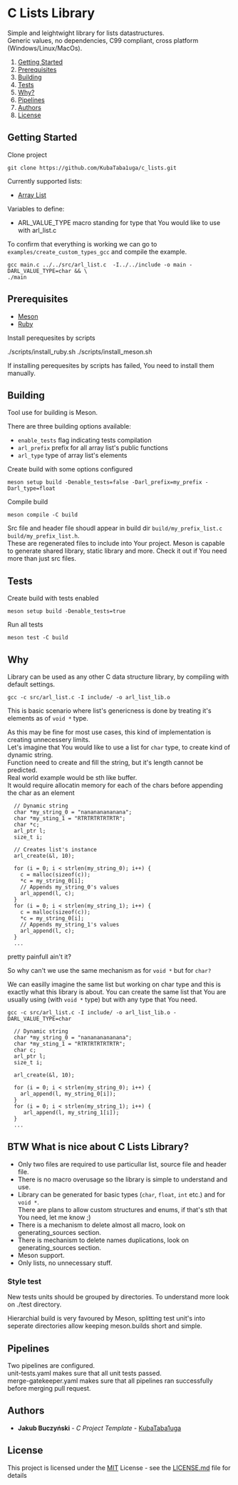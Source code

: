 # C Lists Library
Simple and leightwight library for lists datastructures. <br>
Generic values, no dependencies, C99 compliant, cross platform (Windows/Linux/MacOs).

1. [Getting Started](#Getting-Started)
2. [Prerequisites](#Prerequisites)
3. [Building](#Building)
4. [Tests](#Tests)
5. [Why?](#Why)
6. [Pipelines](#Pipelines)
7. [Authors](#Authors)
8. [License](#License)


## Getting Started

Clone project
```
git clone https://github.com/KubaTaba1uga/c_lists.git
```

Currently supported lists:
 - [Array List](https://en.wikipedia.org/wiki/Dynamic_array)

Variables to define:
 - ARL_VALUE_TYPE macro standing for type that You would like to use with arl_list.c

To confirm that everything is working we can go to `examples/create_custom_types_gcc` and compile the example.
```
gcc main.c ../../src/arl_list.c  -I../../include -o main -DARL_VALUE_TYPE=char && \
./main
```

## Prerequisites
- [Meson](https://mesonbuild.com/)
- [Ruby](https://www.ruby-lang.org/en/)

Install perequesites by scripts

./scripts/install_ruby.sh
./scripts/install_meson.sh

If installing perequesites by scripts has failed, You need to install them manually.

## Building

Tool use for building is Meson.

There are three building options available:
 - `enable_tests` flag indicating tests compilation
 - `arl_prefix` prefix for all array list's public functions
 - `arl_type` type of array list's elements

Create build with some options configured
```
meson setup build -Denable_tests=false -Darl_prefix=my_prefix -Darl_type=float
```

Compile build
```
meson compile -C build
```

Src file and header file shoudl appear in build dir `build/my_prefix_list.c` `build/my_prefix_list.h`. <br>
These are regenerated files to include into Your project. Meson is capable to generate shared library, static
library and more. Check it out if You need more than just src files.

## Tests

Create build with tests enabled
```
meson setup build -Denable_tests=true
```

Run all tests
```
meson test -C build
```

## Why
Library can be used as any other C data structure library, by compiling with default settings.
```
gcc -c src/arl_list.c -I include/ -o arl_list_lib.o
```

This is basic scenario where list's genericness is done by treating it's elements as of `void *` type. 

As this may be fine for most use cases, this kind of implementation is creating unnecessery limits. <br>
Let's imagine that You would like to use a list for `char` type, to create kind of dynamic string. <br>
Function need to create and fill the string, but it's length cannot be predicted. <br>
Real world example would be sth like buffer. <br>
It would require allocatin memory for each of the chars before appending the char as an element
```
  // Dynamic string
  char *my_string_0 = "nanananananana";
  char *my_sting_1 = "RTRTRTRTRTRTR";
  char *c;
  arl_ptr l;
  size_t i;

  // Creates list's instance
  arl_create(&l, 10);

  for (i = 0; i < strlen(my_string_0); i++) {
    c = malloc(sizeof(c));
    *c = my_string_0[i];
    // Appends my_string_0's values
    arl_append(l, c);
  }
  for (i = 0; i < strlen(my_string_1); i++) {
    c = malloc(sizeof(c));
    *c = my_string_0[i];
    // Appends my_string_1's values
    arl_append(l, c);
  }
  ...
```
pretty painfull ain't it?

So why can't we use the same mechanism as for `void *` but for `char?` 

We can easilly imagine the same list but working on char type and this is exactly what this library is about.
You can create the same list that You are usually using (with `void *` type) but with any type that You need. 
```
gcc -c src/arl_list.c -I include/ -o arl_list_lib.o -DARL_VALUE_TYPE=char
```
```
  // Dynamic string
  char *my_string_0 = "nanananananana";
  char *my_sting_1 = "RTRTRTRTRTRTR";
  char c;
  arl_ptr l;
  size_t i;

  arl_create(&l, 10);

  for (i = 0; i < strlen(my_string_0); i++) {
    arl_append(l, my_string_0[i]);
  }
  for (i = 0; i < strlen(my_string_1); i++) {
     arl_append(l, my_string_1[i]);
  }
  ...
```

## BTW What is nice about C Lists Library?
 - Only two files are required to use particullar list, source file and header file. <br>
 - There is no macro overusage so the library is simple to understand and use. <br>
 - Library can be generated for basic types (`char`, `float`, `int` etc.) and for `void *`. <br> 
There are plans to allow custom structures and enums, if that's sth that You need, let me know ;) 
 - There is a mechanism to delete almost all macro, look on generating_sources section.
 - There is mechanism to delete names duplications, look on generating_sources section.
 - Meson support.
 - Only lists, no unnecessary stuff.


### Style test

New tests units should be grouped by directories.
To understand more look on ./test directory.

Hierarchial build is very favoured by Meson, splitting test unit's into seperate directories allow keeping meson.builds short and simple.

## Pipelines

Two pipelines are configured. <br>
unit-tests.yaml makes sure that all unit tests passed. <br>
merge-gatekeeper.yaml makes sure that all pipelines ran successfully before merging pull request.



## Authors

  - **Jakub Buczyński** - *C Project Template* -
    [KubaTaba1uga](https://github.com/KubaTaba1uga)

## License

This project is licensed under the [MIT](LICENSE.md)
License - see the [LICENSE.md](LICENSE.md) file for
details

